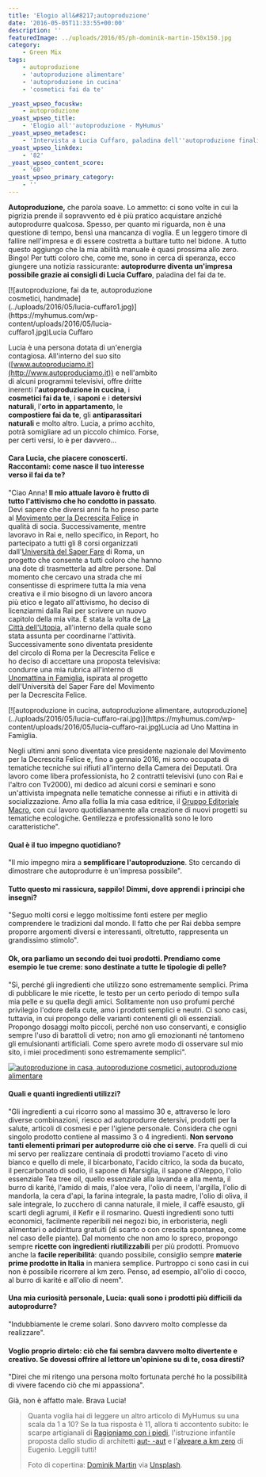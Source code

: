 ```yaml
---
title: 'Elogio all&#8217;autoproduzione'
date: '2016-05-05T11:33:55+00:00'
description: ''
featuredImage: ../uploads/2016/05/ph-dominik-martin-150x150.jpg
category:
    - Green Mix
tags:
    - autoproduzione
    - 'autoproduzione alimentare'
    - 'autoproduzione in cucina'
    - 'cosmetici fai da te'

_yoast_wpseo_focuskw:
    - autoproduzione
_yoast_wpseo_title:
    - 'Elogio all''autoproduzione - MyHumus'
_yoast_wpseo_metadesc:
    - 'Intervista a Lucia Cuffaro, paladina dell''autoproduzione finalizzata ad uno stile di vite economico ed ecologico.'
_yoast_wpseo_linkdex:
    - '82'
_yoast_wpseo_content_score:
    - '60'
_yoast_wpseo_primary_category:
    - ''
---
```



**Autoproduzione,** che parola soave.
Lo ammetto: ci sono volte in cui la pigrizia prende il sopravvento ed è più pratico acquistare anziché autoprodurre qualcosa.
Spesso, per quanto mi riguarda, non è una questione di tempo, bensì una mancanza di voglia. E un leggero timore di fallire nell'impresa e di essere costretta a buttare tutto nel bidone.
A tutto questo aggiungo che la mia abilità manuale è quasi prossima allo zero. Bingo!
Per tutti coloro che, come me, sono in cerca di speranza, ecco giungere una notizia rassicurante: **autoprodurre diventa un'impresa possibile grazie ai consigli di Lucia Cuffaro**, paladina del fai da te.

<div class="wp-caption alignright" id="attachment_2809" style="width: 310px">[![autoproduzione, fai da te, autoproduzione cosmetici, handmade](../uploads/2016/05/lucia-cuffaro1.jpg)](https://myhumus.com/wp-content/uploads/2016/05/lucia-cuffaro1.jpg)Lucia Cuffaro

Lucia è una persona dotata di un'energia contagiosa. All'interno del suo sito ([www.autoproduciamo.it](http://www.autoproduciamo.it)) e nell'ambito di alcuni programmi televisivi, offre dritte inerenti l'**autoproduzione in cucina**, i **cosmetici fai da te**, i **saponi** e i **detersivi naturali**, l'**orto in appartamento**, le **compostiere fai da te**, gli **antiparassitari naturali** e molto altro.
Lucia, a primo acchito, potrà somigliare ad un piccolo chimico. Forse, per certi versi, lo è per davvero...

#### Cara Lucia, che piacere conoscerti. Raccontami: come nasce il tuo interesse verso il fai da te?

"Ciao Anna! **Il mio attuale lavoro è frutto di tutto l'attivismo che ho condotto in passato**.
Devi sapere che diversi anni fa ho preso parte al [Movimento per la Decrescita Felice](http://decrescitafelice.it) in qualità di socia. Successivamente, mentre lavoravo in Rai e, nello specifico, in Report, ho partecipato a tutti gli 8 corsi organizzati dall'[Università del Saper Fare](http://decrescitafelice.it/unisf/) di Roma, un progetto che consente a tutti coloro che hanno una dote di trasmetterla ad altre persone.
Dal momento che cercavo una strada che mi consentisse di esprimere tutta la mia vena creativa e il mio bisogno di un lavoro ancora più etico e legato all'attivismo, ho deciso di licenziarmi dalla Rai per scrivere un nuovo capitolo della mia vita.
È stata la volta de [La Città dell'Utopia](http://www.cittadellutopia.it/CITTA_DELLUTOPIA/HOME.html), all'interno della quale sono stata assunta per coordinarne l'attività.
Successivamente sono diventata presidente del circolo di Roma per la Decrescita Felice e ho deciso di accettare una proposta televisiva: condurre una mia rubrica all'interno di [Unomattina in Famiglia](http://unomattinainfamiglia.blog.rai.it), ispirata al progetto dell'Università del Saper Fare del Movimento per la Decrescita Felice.

<div class="wp-caption aligncenter" id="attachment_2814" style="width: 486px">[![autoproduzione in cucina, autoproduzione alimentare, autoproduzione](../uploads/2016/05/lucia-cuffaro-rai.jpg)](https://myhumus.com/wp-content/uploads/2016/05/lucia-cuffaro-rai.jpg)Lucia ad Uno Mattina in Famiglia.

Negli ultimi anni sono diventata vice presidente nazionale del Movimento per la Decrescita Felice e, fino a gennaio 2016, mi sono occupata di tematiche tecniche sui rifiuti all'interno della Camera dei Deputati.
Ora lavoro come libera professionista, ho 2 contratti televisivi (uno con Rai e l'altro con Tv2000), mi dedico ad alcuni corsi e seminari e sono un'attivista impegnata nelle tematiche connesse ai rifiuti e in attività di socializzazione.
Amo alla follia la mia casa editrice, il [Gruppo Editoriale Macro](http://www.gruppomacro.com), con cui lavoro quotidianamente alla creazione di nuovi progetti su tematiche ecologiche. Gentilezza e professionalità sono le loro caratteristiche".

#### Qual è il tuo impegno quotidiano?

"Il mio impegno mira a **semplificare l'autoproduzione**. Sto cercando di dimostrare che autoprodurre è un'impresa possibile".

#### Tutto questo mi rassicura, sappilo! Dimmi, dove apprendi i principi che insegni?

"Seguo molti corsi e leggo moltissime fonti estere per meglio comprendere le tradizioni dal mondo. Il fatto che per Rai debba sempre proporre argomenti diversi e interessanti, oltretutto, rappresenta un grandissimo stimolo".

#### Ok, ora parliamo un secondo dei tuoi prodotti. Prendiamo come esempio le tue creme: sono destinate a tutte le tipologie di pelle?

"Sì, perché gli ingredienti che utilizzo sono estremamente semplici.
Prima di pubblicare le mie ricette, le testo per un certo periodo di tempo sulla mia pelle e su quella degli amici.
Solitamente non uso profumi perché privilegio l'odore della cute, amo i prodotti semplici e neutri. Ci sono casi, tuttavia, in cui propongo delle varianti contenenti gli oli essenziali.
Propongo dosaggi molto piccoli, perché non uso conservanti, e consiglio sempre l'uso di barattoli di vetro; non amo gli emozionanti né tantomeno gli emulsionanti artificiali.
Come spero avrete modo di osservare sul mio sito, i miei procedimenti sono estremamente semplici".

[![autoproduzione in casa, autoproduzione cosmetici, autoproduzione alimentare](../uploads/2016/05/autoproduzione-lucia-cuffaro.jpg)](https://myhumus.com/wp-content/uploads/2016/05/autoproduzione-lucia-cuffaro.jpg)

####

#### Quali e quanti ingredienti utilizzi?

"Gli ingredienti a cui ricorro sono al massimo 30 e, attraverso le loro diverse combinazioni, riesco ad autoprodurre detersivi, prodotti per la salute, articoli di cosmesi e per l'igiene personale. Considera che ogni singolo prodotto contiene al massimo 3 o 4 ingredienti.
**Non servono tanti elementi primari per autoprodurre ciò che ci serve**.
Fra quelli di cui mi servo per realizzare centinaia di prodotti troviamo l'aceto di vino bianco e quello di mele, il bicarbonato, l'acido citrico, la soda da bucato, il percarbonato di sodio, il sapone di Marsiglia, il sapone d'Aleppo, l'olio essenziale Tea tree oil, quello essenziale alla lavanda e alla menta, il burro di karité, l'amido di mais, l'aloe vera, l'olio di neem, l'argilla, l'olio di mandorla, la cera d'api, la farina integrale, la pasta madre, l'olio di oliva, il sale integrale, lo zucchero di canna naturale, il miele, il caffè esausto, gli scarti degli agrumi, il Kefir e il rosmarino.
Questi ingredienti sono tutti economici, facilmente reperibili nei negozi bio, in erboristeria, negli alimentari o addirittura gratuiti (di scarto o con crescita spontanea, come nel caso delle piante).
Dal momento che non amo lo spreco, propongo sempre **ricette con ingredienti riutilizzabili** per più prodotti. Promuovo anche la **facile reperibilità**: quando possibile, consiglio sempre **materie prime prodotte in Italia** in maniera semplice.
Purtroppo ci sono casi in cui non è possibile ricorrere al km zero. Penso, ad esempio, all'olio di cocco, al burro di karité e all'olio di neem".

#### Una mia curiosità personale, Lucia: quali sono i prodotti più difficili da autoprodurre?

"Indubbiamente le creme solari. Sono davvero molto complesse da realizzare".

#### Voglio proprio dirtelo: ciò che fai sembra davvero molto divertente e creativo. Se dovessi offrire al lettore un'opinione su di te, cosa diresti?

"Direi che mi ritengo una persona molto fortunata perché ho la possibilità di vivere facendo ciò che mi appassiona".

Già, non è affatto male. Brava Lucia!

> Quanta voglia hai di leggere un altro articolo di MyHumus su una scala da 1 a 10? Se la tua risposta è 11, allora ti accontento subito: le scarpe artigianali di [Ragioniamo con i piedi](https://myhumus.com/scarpe-artigianali-made-in-italy/), l'istruzione infantile proposta dallo studio di architetti [aut- -aut](https://myhumus.com/istruzione-infantile-ecologia/) e l'[alveare a km zero](https://myhumus.com/alveare-che-dice-si-km-zero/) di Eugenio. Leggili tutti!
> 
> Foto di copertina: [Dominik Martin](https://unsplash.com/@dominikmartin) via [Unsplash](https://unsplash.com).

